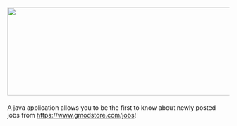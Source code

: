 # <img src="https://i.gyazo.com/9485d7571b45399473a1844f82b39940.png" height="200" width="700">
A java application allows you to be the first to know about newly posted jobs from https://www.gmodstore.com/jobs!
<div height="500">


